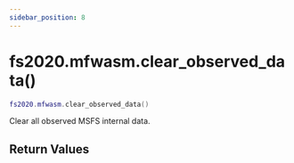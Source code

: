 ```yaml
---
sidebar_position: 8
---
```


# fs2020.mfwasm.clear_observed_data()
```lua
fs2020.mfwasm.clear_observed_data()
```
Clear all observed MSFS internal data.


## Return Values
